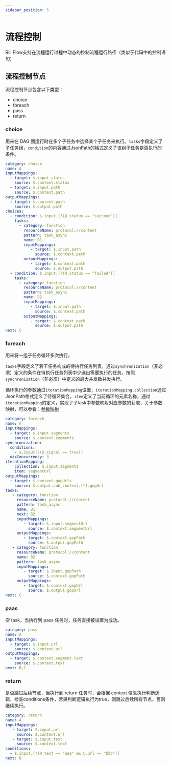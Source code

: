 ```yaml
---
sidebar_position: 5
---
```


# 流程控制

Rill Flow支持在流程运行过程中动态的控制流程运行路径（类似于代码中的控制语句）

## 流程控制节点

流程控制节点包含以下类型：

- choice
- foreach
- pass
- return

### choice

用来在 DAG 图运行时在多个子任务中选择某个子任务来执行。`tasks`字段定义了子任务组，`condition`的内容通过JsonPath的格式定义了该组子任务是否执行的条件。

```yaml
category: choice
name: A
inputMappings:
  - target: $.input.status
    source: $.context.status
  - target: $.input.path
    source: $.context.path
outputMappings:
  - target: $.context.path
    source: $.output.path
choices:
  - condition: $.input.[?(@.status == "succeed")]
    tasks: 
      - category: function
        resourceName: protocol://content
        pattern: task_async
        name: B1
        inputMappings:
           - target: $.input.path
             source: $.context.path
        outputMappings:
           - target: $.context.path
             source: $.output.path
  - condition: $.input.[?(@.status == "failed")]
    tasks: 
      - category: function
        resourceName: protocol://content
        pattern: task_async
        name: B2
        inputMappings:
           - target: $.input.path
             source: $.context.path
        outputMappings:
           - target: $.context.path
             source: $.output.path
next: C
```

### foreach

用来将一组子任务循环多次执行。

`tasks`字段定义了若干任务构成的待执行任务列表，通过`synchronization`（非必须）定义的条件在待执行任务列表中少选出需要执行的任务，按照`synchronization`（非必须）中定义的最大并发数并发执行。

循环执行的参数通过`iterationMapping`设置，`iterationMapping.collection`通过JsonPath格式定义了待循环集合，`item`定义了当前循环的元素名称，通过`iterationMapping`的定义，实现了子task中参数映射对应参数的获取，关于参数映射，可以参看：[参数映射](04-context-and-mapping.md)

```yaml
category: foreach
name: A
inputMappings:
  - target: $.input.segments
    source: $.context.segments
synchronization:
  conditions:
    - $.input[?(@.signal == true)]
  maxConcurrency: 3
iterationMapping:
    collection: $.input.segments
    item: segmentUrl
outputMappings:
  - target: $.context.gopUrls
    source: $.output.sub_context.[*].gopUrl
tasks:
   - category: function
     resourceName: protocol://content
     pattern: task_async
     name: B1
     next: B2
     inputMappings:
        - target: $.input.segmentUrl
          source: $.context.segmentUrl
     outputMappings:
        - target: $.context.gopPath
          source: $.output.gopPath
   - category: function
     resourceName: protocol://content
     name: B2
     pattern: task_async
     inputMappings:
        - target: $.input.gopPath
          source: $.context.gopPath
     outputMappings:
        - target: $.context.gopUrl
          source: $.output.gopUrl
next: C
```
### paas

空 task，当执行到 pass 任务时，任务直接被设置为成功。
```yaml
category: pass
name: A
inputMappings:
  - target: $.input.url
    source: $.context.url
outputMappings:
  - target: $.context.segment.text
    source: $.context.text
next: B,C
```
### return

是否跳过后续节点，当执行到 return 任务时，会根据 context 信息执行判断逻辑，检查conditions条件，若果判断逻辑执行为true，则跳过后续所有节点，否则继续执行。
```yaml
category: return
name: A
inputMappings:
   - target: $.input.url
     source: $.context.url
   - target: $.input.text
     source: $.context.text
conditions:
  - $.input.[?(@.text == "aaa" && @.url == "bbb")]
next: B
```
